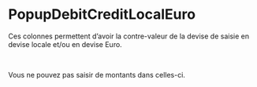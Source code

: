 # PopupDebitCreditLocalEuro


Ces colonnes permettent d’avoir la contre-valeur de 
 la devise de saisie en devise locale et/ou en devise Euro.


 


Vous ne pouvez pas saisir de montants dans celles-ci.


